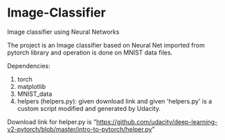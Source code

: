 # Image-Classifier
Image classifier using Neural Networks


The project is an Image classifier based on Neural Net imported from pytorch library and operation is done on MNIST data files.

Dependencies:
1.  torch
2.  matplotlib
3.  MNIST_data
4.  helpers (helpers.py): given download link and given 'helpers.py' is a custom script modified and generated by Udacity.

Download link for helper.py is "https://github.com/udacity/deep-learning-v2-pytorch/blob/master/intro-to-pytorch/helper.py"
